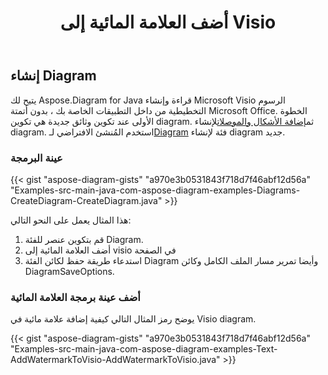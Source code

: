 ﻿---
title: أضف العلامة المائية إلى Visio
type: docs
weight: 10
url: /ar/java/add-watermark-to-visio/
keywords: watermark, visi
description: كيفية إضافة العلامة المائية إلى visio باستخدام Java Diagram API.
---
## **إنشاء Diagram**
 يتيح لك Aspose.Diagram for Java قراءة وإنشاء Microsoft Visio الرسوم التخطيطية من داخل التطبيقات الخاصة بك ، بدون أتمتة Microsoft Office. الخطوة الأولى عند تكوين وثائق جديدة هي تكوين diagram. ثم[إضافة الأشكال والموصلات](https://docs.aspose.com/diagram/java/add-retrieve-copy-and-read-visio-shape-data/)لإنشاء diagram. استخدم المُنشئ الافتراضي لـ[Diagram](http://www.aspose.com/api/java/diagram/com.aspose.diagram/diagram) فئة لإنشاء diagram جديد.
### **عينة البرمجة**
{{< gist "aspose-diagram-gists" "a970e3b0531843f718d7f46abf12d56a" "Examples-src-main-java-com-aspose-diagram-examples-Diagrams-CreateDiagram-CreateDiagram.java" >}}

هذا المثال يعمل على النحو التالي:

1. قم بتكوين عنصر للفئة Diagram.
1. أضف العلامة المائية إلى visio في الصفحة
1. استدعاء طريقة حفظ لكائن الفئة Diagram وأيضا تمرير مسار الملف الكامل وكائن DiagramSaveOptions.
### **أضف عينة برمجة العلامة المائية**
يوضح رمز المثال التالي كيفية إضافة علامة مائية في Visio diagram.

{{< gist "aspose-diagram-gists" "a970e3b0531843f718d7f46abf12d56a" "Examples-src-main-java-com-aspose-diagram-examples-Text-AddWatermarkToVisio-AddWatermarkToVisio.java" >}}
